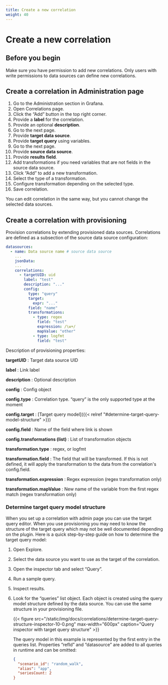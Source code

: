 ```yaml
---
title: Create a new correlation
weight: 40
---
```


# Create a new correlation

## Before you begin

Make sure you have permission to add new correlations. Only users with write permissions to data sources can define new correlations.

## Create a correlation in Administration page

1. Go to the Administration section in Grafana.
1. Open Correlations page.
1. Click the “Add” button in the top right corner.
1. Provide a **label** for the correlation.
1. Provide an optional **description**.
1. Go to the next page.
1. Provide **target data source**.
1. Provide **target query** using variables.
1. Go to the next page.
1. Provide **source data source**.
1. Provide **results field**.
1. Add transformations if you need variables that are not fields in the source data source.
1. Click “Add” to add a new transformation.
1. Select the type of a transformation.
1. Configure transformation depending on the selected type.
1. Save correlation.

You can edit correlation in the same way, but you cannot change the selected data sources.

## Create a correlation with provisioning

Provision correlations by extending provisioned data sources. Correlations are defined as a subsection of the source data source configuration:

```yaml
datasources:
  - name: Data source name # source data source
    ...
    jsonData:
    ...
    correlations:
      - targetUID: uid
        label: "test"
        description: "..."
        config:
          type: "query"
          target:
            expr: "..."
          field: "name"
          transformations:
            - type: regex
              field: "test"
              expression: /\w+/
              mapValue: "other"
            - type: logfmt
              field: "test"
```

Description of provisioning properties:

**targetUID**
: Target data source UID

**label**
: Link label

**description**
: Optional description

**config**
: Config object

**config.type**
: Correlation type. “query” is the only supported type at the moment

**config.target**
: [Target query model]({{< relref "#determine-target-query-model-structure" >}})

**config.field**
: Name of the field where link is shown

**config.transformations (list)**
: List of transformation objects

**transformation.type**
: regex, or logfmt

**transformation.field**
: The field that will be transformed. If this is not defined, it will apply the transformation to the data from the correlation's config.field.

**transformation.expression**
: Regex expression (regex transformation only)

**transformation.mapValue**
: New name of the variable from the first regex match (regex transformation only)

### Determine target query model structure

When you set up a correlation with admin page you can use the target query editor. When you use provisioning you may need to know the structure of the target query which may not be well documented depending on the plugin. Here is a quick step-by-step guide on how to determine the target query model:

1. Open Explore.
1. Select the data source you want to use as the target of the correlation.
1. Open the inspector tab and select “Query”.
1. Run a sample query.
1. Inspect results.
1. Look for the “queries” list object. Each object is created using the query model structure defined by the data source. You can use the same structure in your provisioning file.

   {{< figure src="/static/img/docs/correlations/determine-target-query-structure-inspector-10-0.png" max-width="600px" caption="Query inspector with target query structure" >}}

   The query model in this example is represented by the first entry in the queries list. Properties “refId” and “datasource” are added to all queries in runtime and can be omitted:

   ```json
   {
     "scenario_id": "random_walk",
     "alias": "app",
     "seriesCount: 2
   }
   ```
